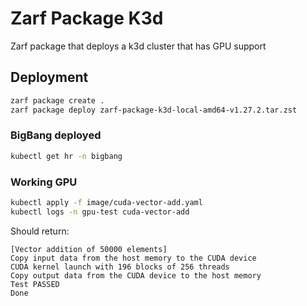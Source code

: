 # Zarf Package K3d

Zarf package that deploys a k3d cluster that has GPU support

## Deployment

```bash
zarf package create .
zarf package deploy zarf-package-k3d-local-amd64-v1.27.2.tar.zst
```


### BigBang deployed

```bash
kubectl get hr -n bigbang
```

### Working GPU

```bash
kubectl apply -f image/cuda-vector-add.yaml
kubectl logs -n gpu-test cuda-vector-add      
```

Should return:

```
[Vector addition of 50000 elements]
Copy input data from the host memory to the CUDA device
CUDA kernel launch with 196 blocks of 256 threads
Copy output data from the CUDA device to the host memory
Test PASSED
Done
```